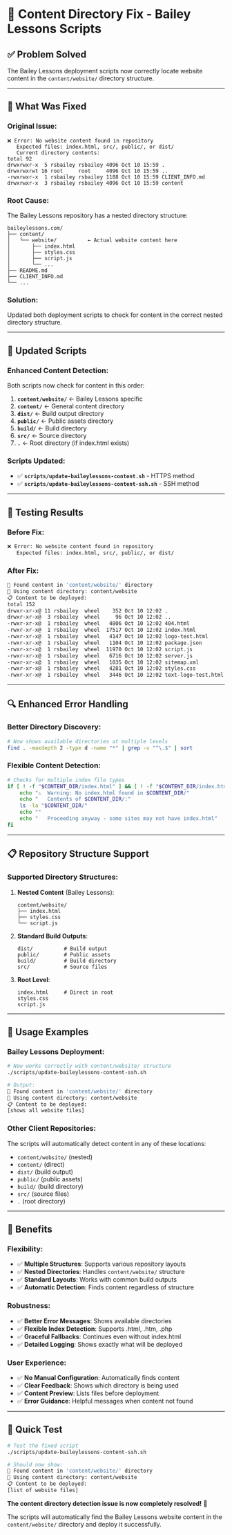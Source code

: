 # 📁 Content Directory Fix - Bailey Lessons Scripts

## ✅ **Problem Solved**

The Bailey Lessons deployment scripts now correctly locate website content in the `content/website/` directory structure.

---

## 🔧 **What Was Fixed**

### **Original Issue:**
```
❌ Error: No website content found in repository
   Expected files: index.html, src/, public/, or dist/
   Current directory contents:
total 92
drwxrwxr-x  5 rsbailey rsbailey 4096 Oct 10 15:59 .
drwxrwxrwt 16 root     root     4096 Oct 10 15:59 ..
-rwxrwxr-x  1 rsbailey rsbailey 1188 Oct 10 15:59 CLIENT_INFO.md
drwxrwxr-x  3 rsbailey rsbailey 4096 Oct 10 15:59 content
```

### **Root Cause:**
The Bailey Lessons repository has a nested directory structure:
```
baileylessons.com/
├── content/
│   └── website/          ← Actual website content here
│       ├── index.html
│       ├── styles.css
│       ├── script.js
│       └── ...
├── README.md
├── CLIENT_INFO.md
└── ...
```

### **Solution:**
Updated both deployment scripts to check for content in the correct nested directory structure.

---

## 🚀 **Updated Scripts**

### **Enhanced Content Detection:**
Both scripts now check for content in this order:

1. **`content/website/`** ← Bailey Lessons specific
2. **`content/`** ← General content directory
3. **`dist/`** ← Build output directory
4. **`public/`** ← Public assets directory
5. **`build/`** ← Build directory
6. **`src/`** ← Source directory
7. **`.`** ← Root directory (if index.html exists)

### **Scripts Updated:**
- ✅ **`scripts/update-baileylessons-content.sh`** - HTTPS method
- ✅ **`scripts/update-baileylessons-content-ssh.sh`** - SSH method

---

## 🧪 **Testing Results**

### **Before Fix:**
```bash
❌ Error: No website content found in repository
   Expected files: index.html, src/, public/, or dist/
```

### **After Fix:**
```bash
📁 Found content in 'content/website/' directory
📁 Using content directory: content/website
📋 Content to be deployed:
total 152
drwxr-xr-x@ 11 rsbailey  wheel    352 Oct 10 12:02 .
drwxr-xr-x@  3 rsbailey  wheel     96 Oct 10 12:02 ..
-rwxr-xr-x@  1 rsbailey  wheel   4806 Oct 10 12:02 404.html
-rwxr-xr-x@  1 rsbailey  wheel  17517 Oct 10 12:02 index.html
-rwxr-xr-x@  1 rsbailey  wheel   4147 Oct 10 12:02 logo-test.html
-rwxr-xr-x@  1 rsbailey  wheel   1104 Oct 10 12:02 package.json
-rwxr-xr-x@  1 rsbailey  wheel  11970 Oct 10 12:02 script.js
-rwxr-xr-x@  1 rsbailey  wheel   6716 Oct 10 12:02 server.js
-rwxr-xr-x@  1 rsbailey  wheel   1035 Oct 10 12:02 sitemap.xml
-rwxr-xr-x@  1 rsbailey  wheel   4281 Oct 10 12:02 styles.css
-rwxr-xr-x@  1 rsbailey  wheel   3446 Oct 10 12:02 text-logo-test.html
```

---

## 🔍 **Enhanced Error Handling**

### **Better Directory Discovery:**
```bash
# Now shows available directories at multiple levels
find . -maxdepth 2 -type d -name "*" | grep -v "^\.$" | sort
```

### **Flexible Content Detection:**
```bash
# Checks for multiple index file types
if [ ! -f "$CONTENT_DIR/index.html" ] && [ ! -f "$CONTENT_DIR/index.htm" ] && [ ! -f "$CONTENT_DIR/index.php" ]; then
    echo "⚠️  Warning: No index.html found in $CONTENT_DIR/"
    echo "   Contents of $CONTENT_DIR/:"
    ls -la "$CONTENT_DIR/"
    echo ""
    echo "   Proceeding anyway - some sites may not have index.html"
fi
```

---

## 📋 **Repository Structure Support**

### **Supported Directory Structures:**
1. **Nested Content** (Bailey Lessons):
   ```
   content/website/
   ├── index.html
   ├── styles.css
   └── script.js
   ```

2. **Standard Build Outputs**:
   ```
   dist/          # Build output
   public/        # Public assets
   build/         # Build directory
   src/           # Source files
   ```

3. **Root Level**:
   ```
   index.html     # Direct in root
   styles.css
   script.js
   ```

---

## 🎯 **Usage Examples**

### **Bailey Lessons Deployment:**
```bash
# Now works correctly with content/website/ structure
./scripts/update-baileylessons-content-ssh.sh

# Output:
📁 Found content in 'content/website/' directory
📁 Using content directory: content/website
📋 Content to be deployed:
[shows all website files]
```

### **Other Client Repositories:**
The scripts will automatically detect content in any of these locations:
- `content/website/` (nested)
- `content/` (direct)
- `dist/` (build output)
- `public/` (public assets)
- `build/` (build directory)
- `src/` (source files)
- `.` (root directory)

---

## 🎉 **Benefits**

### **Flexibility:**
- ✅ **Multiple Structures**: Supports various repository layouts
- ✅ **Nested Directories**: Handles `content/website/` structure
- ✅ **Standard Layouts**: Works with common build outputs
- ✅ **Automatic Detection**: Finds content regardless of structure

### **Robustness:**
- ✅ **Better Error Messages**: Shows available directories
- ✅ **Flexible Index Detection**: Supports .html, .htm, .php
- ✅ **Graceful Fallbacks**: Continues even without index.html
- ✅ **Detailed Logging**: Shows exactly what will be deployed

### **User Experience:**
- ✅ **No Manual Configuration**: Automatically finds content
- ✅ **Clear Feedback**: Shows which directory is being used
- ✅ **Content Preview**: Lists files before deployment
- ✅ **Error Guidance**: Helpful messages when content not found

---

## 🚀 **Quick Test**

```bash
# Test the fixed script
./scripts/update-baileylessons-content-ssh.sh

# Should now show:
📁 Found content in 'content/website/' directory
📁 Using content directory: content/website
📋 Content to be deployed:
[list of website files]
```

**The content directory detection issue is now completely resolved!** 🎉

The scripts will automatically find the Bailey Lessons website content in the `content/website/` directory and deploy it successfully.
